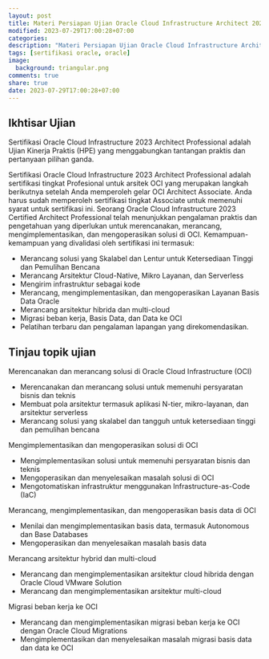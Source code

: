 ```yaml
---
layout: post
title: Materi Persiapan Ujian Oracle Cloud Infrastructure Architect 2023 Professional (1Z0-997-23)
modified: 2023-07-29T17:00:28+07:00
categories:
description: "Materi Persiapan Ujian Oracle Cloud Infrastructure Architect 2023 Professional (1Z0-997-23)"
tags: [sertifikasi oracle, oracle]
image:
  background: triangular.png
comments: true
share: true
date: 2023-07-29T17:00:28+07:00
---
```


## Ikhtisar Ujian
Sertifikasi Oracle Cloud Infrastructure 2023 Architect Professional adalah Ujian Kinerja Praktis (HPE) yang menggabungkan tantangan praktis dan pertanyaan pilihan ganda.

Sertifikasi Oracle Cloud Infrastructure 2023 Architect Professional adalah sertifikasi tingkat Profesional untuk arsitek OCI yang merupakan langkah berikutnya setelah Anda memperoleh gelar OCI Architect Associate. Anda harus sudah memperoleh sertifikasi tingkat Associate untuk memenuhi syarat untuk sertifikasi ini. Seorang Oracle Cloud Infrastructure 2023 Certified Architect Professional telah menunjukkan pengalaman praktis dan pengetahuan yang diperlukan untuk merencanakan, merancang, mengimplementasikan, dan mengoperasikan solusi di OCI. Kemampuan-kemampuan yang divalidasi oleh sertifikasi ini termasuk:

- Merancang solusi yang Skalabel dan Lentur untuk Ketersediaan Tinggi dan Pemulihan Bencana
- Merancang Arsitektur Cloud-Native, Mikro Layanan, dan Serverless
- Mengirim infrastruktur sebagai kode
- Merancang, mengimplementasikan, dan mengoperasikan Layanan Basis Data Oracle
- Merancang arsitektur hibrida dan multi-cloud
- Migrasi beban kerja, Basis Data, dan Data ke OCI
- Pelatihan terbaru dan pengalaman lapangan yang direkomendasikan.


## Tinjau topik ujian

Merencanakan dan merancang solusi di Oracle Cloud Infrastructure (OCI)

- Merencanakan dan merancang solusi untuk memenuhi persyaratan bisnis dan teknis
- Membuat pola arsitektur termasuk aplikasi N-tier, mikro-layanan, dan arsitektur serverless
- Merancang solusi yang skalabel dan tangguh untuk ketersediaan tinggi dan pemulihan bencana

Mengimplementasikan dan mengoperasikan solusi di OCI

- Mengimplementasikan solusi untuk memenuhi persyaratan bisnis dan teknis
- Mengoperasikan dan menyelesaikan masalah solusi di OCI
- Mengotomatiskan infrastruktur menggunakan Infrastructure-as-Code (IaC)

Merancang, mengimplementasikan, dan mengoperasikan basis data di OCI

- Menilai dan mengimplementasikan basis data, termasuk Autonomous dan Base
Databases
- Mengoperasikan dan menyelesaikan masalah basis data

Merancang arsitektur hybrid dan multi-cloud

- Merancang dan mengimplementasikan arsitektur cloud hibrida dengan Oracle Cloud VMware Solution
- Merancang dan mengimplementasikan arsitektur multi-cloud

Migrasi beban kerja ke OCI

- Merancang dan mengimplementasikan migrasi beban kerja ke OCI dengan Oracle Cloud Migrations
- Mengimplementasikan dan menyelesaikan masalah migrasi basis data dan data ke OCI